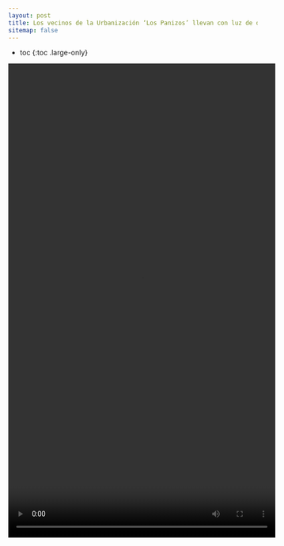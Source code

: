 ```yaml
---
layout: post
title: Los vecinos de la Urbanización ‘Los Panizos’ llevan con luz de obra desde 2005
sitemap: false
---
```


* toc
{:toc .large-only}


<video autobuffer="true" x-webkit-airplay="allow" controlslist="nodownload" disablepictureinpicture="" controls="true" playinfullscreen="false" playsinline="true" src="blob:http://7tvregiondemurcia.es/ec978e64-bd41-4803-9f90-8da3899a3d93" width="540" height="960"></video>